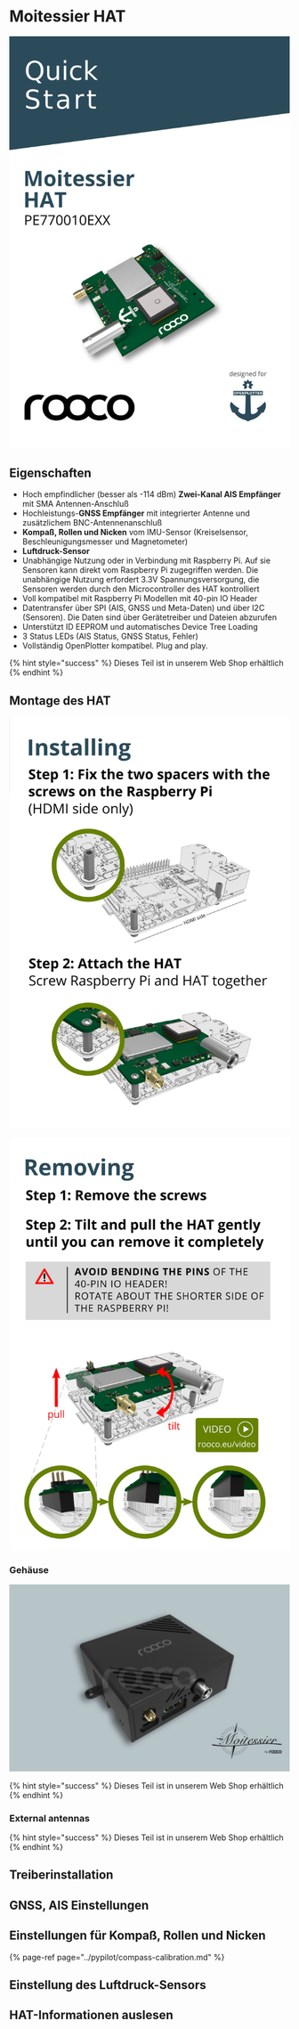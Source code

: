 # Moitessier HAT

![](../.gitbook/assets/moitessier-hat-quick-start-guide-page1.jpg)

## Eigenschaften

* Hoch empfindlicher \(besser als -114 dBm\) **Zwei-Kanal AIS Empfänger** mit SMA Antennen-Anschluß
* Hochleistungs-**GNSS Empfänger** mit integrierter Antenne und zusätzlichem BNC-Antennenanschluß
* **Kompaß, Rollen und Nicken** vom IMU-Sensor \(Kreiselsensor, Beschleunigungsmesser und  Magnetometer\)
* **Luftdruck-Sensor**
* Unabhängige Nutzung oder in Verbindung mit Raspberry Pi. Auf sie Sensoren kann direkt vom Raspberry Pi zugegriffen werden. Die unabhängige Nutzung erfordert 3.3V Spannungsversorgung, die Sensoren werden durch den Microcontroller des HAT kontrolliert
* Voll kompatibel mit Raspberry Pi Modellen mit 40-pin IO Header
* Datentransfer über SPI \(AIS, GNSS und Meta-Daten\) und über I2C \(Sensoren\). Die Daten sind über Gerätetreiber und Dateien abzurufen
* Unterstützt ID EEPROM und automatisches Device Tree Loading
* 3 Status LEDs \(AIS Status, GNSS Status, Fehler\)
* Vollständig OpenPlotter kompatibel. Plug and play.

{% hint style="success" %}
Dieses Teil ist in unserem Web Shop erhältlich
{% endhint %}

## Montage des HAT

![](../.gitbook/assets/moitessier-hat-quick-start-guide-page2.jpg)

![](../.gitbook/assets/moitessier-hat-quick-start-guide-page3.jpg)

### Gehäuse

![Moitessier HAT + Raspberry Pi enclosure](../.gitbook/assets/moitessier-enclosure-casing-by-rooco.jpg)

{% hint style="success" %}
Dieses Teil ist in unserem Web Shop erhältlich
{% endhint %}

### External antennas

{% hint style="success" %}
Dieses Teil ist in unserem Web Shop erhältlich
{% endhint %}

## Treiberinstallation

## GNSS, AIS Einstellungen

## Einstellungen für Kompaß, Rollen und Nicken

{% page-ref page="../pypilot/compass-calibration.md" %}

## Einstellung des Luftdruck-Sensors

## HAT-Informationen auslesen



